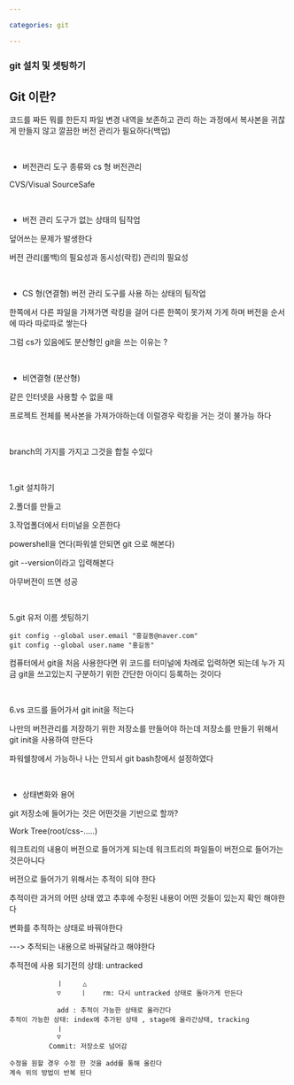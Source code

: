 ```yaml
---

categories: git

---
```

### git 설치 및 셋팅하기

 Git 이란?
 ---

코드를 짜든 뭐를 한든지 파일 변경 내역을 보존하고 관리 하는 과정에서 복사본을 귀찮게 만들지 않고 깔끔한 버전 관리가 필요하다(백업)

&nbsp;


- 버전관리 도구 종류와 cs 형 버전관리 

CVS/Visual SourceSafe

&nbsp;



- 버전 관리 도구가 없는 상태의 팀작업

덮어쓰는 문제가 발생한다

버전 관리(롤백)의 필요성과 동시성(락킹) 관리의 필요성

&nbsp;

 
- CS 형(연결형) 버전 관리 도구를 사용 하는 상태의 팀작업

한쪽에서 다른 파일을 가져가면 락킹을 걸어 다른 한쪽이 못가져 가게 하며 버전을 순서에 따라 따로따로 쌓는다


그럼 cs가 있음에도 분산형인 git을 쓰는 이유는 ?


&nbsp;

- 비연결형 (분산형)

같은 인터넷을 사용할 수 없을 때 

프로젝트 전체를 복사본을 가져가야하는데 이럴경우 
락킹을 거는 것이 불가능 하다 

&nbsp;


branch의 가지를 가지고 그것을 합칠 수있다 

&nbsp;

1.git 설치하기 


2.폴더를 만들고 

3.작업폴더에서 터미널을 오픈한다

powershell을 연다(파워셀 안되면 git 으로 해본다)

git --version이라고 입력해본다 

아무버전이 뜨면 성공

&nbsp;

5.git 유저 이름 셋팅하기 

```
git config --global user.email "홍길동@naver.com"
git config --global user.name "홍길동"
```

컴퓨터에서 git을 처음 사용한다면 위 코드를 터미널에 차례로 입력하면 되는데 누가 지금 git을 쓰고있는지 구분하기 위한 간단한 아이디 등록하는 것이다

&nbsp;

6.vs 코드를 들어가서 git init을 적는다 

나만의 버전관리를 저장하기 위한 저장소를 만들어야 하는데 저장소를 만들기 위해서 git init을 사용하여 만든다 

파워쉘창에서 가능하나 나는 안되서 git bash창에서 설정하였다




&nbsp;


- 상태변화와 용어 

git 저장소에 들어가는 것은 어떤것을 기반으로 할까?

Work Tree(root/css-.....)

워크트리의 내용이 버전으로 들어가게 되는데 워크트리의 파일들이 버전으로 들어가는 것은아니다 

버전으로 들어가기 위해서는 추적이 되야 한다 

추적이란 과거의 어떤 상태 였고 추후에 수정된 내용이 어떤 것들이 있는지 확인 해야한다

변화를 추적하는 상태로 바꿔야한다 

---> 추적되는 내용으로 바꿔달라고 해야한다 


추적전에 사용 되기전의 상태: untracked 
```
            ㅣ     △
            ▽     ㅣ    rm: 다시 untracked 상태로 돌아가게 만든다
            
            add : 추적이 가능한 상태로 올라간다
추적이 가능한 상태: index에 추가된 상태 , stage에 올라간상태, tracking 
            ㅣ     
            ▽
          Commit: 저장소로 넘어감
```
    수정을 원할 경우 수정 한 것을 add를 통해 올린다 
    계속 위의 방법이 반복 된다





